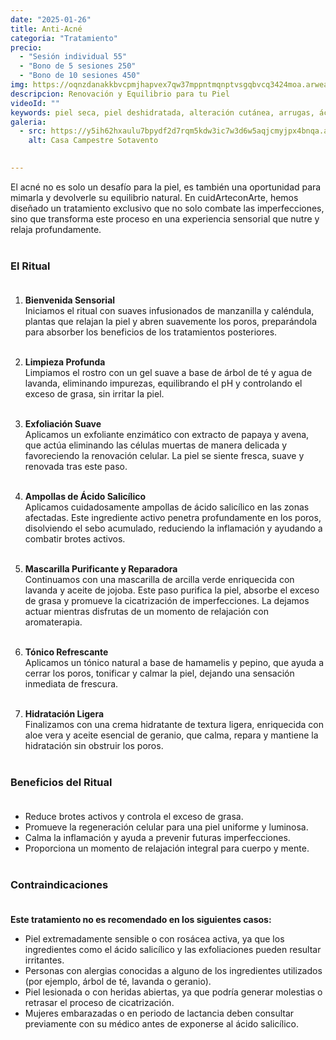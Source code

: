 ```yaml
---
date: "2025-01-26"
title: Anti-Acné
categoria: "Tratamiento" 
precio: 
  - "Sesión individual 55"
  - "Bono de 5 sesiones 250" 
  - "Bono de 10 sesiones 450"
img: https://oqnzdanakkbvcpmjhapvex7qw37mppntmqnptvsgqbvcq3424moa.arweave.net/dBuRgaBSg1E9iTgfUl_wtv7HvbNkGvnWRoBqKG-a4xw
descripcion: Renovación y Equilibrio para tu Piel
videoId: ""
keywords: piel seca, piel deshidratada, alteración cutánea, arrugas, ácido salicílico, bienestar de la piel, suavidad piel, restauración de la piel, piel con comedones, exfoliación, piel sucial, celulas muertas, piel grasa, equilibrio, envejecimiento cutáneo, manchas, cicatrices, piel sensible, luminosidad, rejuvenecimiento, lifting manual, tensor, masajes facial, drenaje linfático manual, flacidez, acné
galeria:
  - src: https://y5ih62hxaulu7bpydf2d7rqm5kdw3ic7w3d6w5aqjcmyjpx4bnqa.arweave.net/x1B_aPcFF0-F-Bl0P8YM6odtoF-2x-t0EEiZhL78C2A
    alt: Casa Campestre Sotavento

  
---
```


El acné no es solo un desafío para la piel, es también una oportunidad para mimarla y devolverle su equilibrio natural. En cuidArteconArte, hemos diseñado un tratamiento exclusivo que no solo combate las imperfecciones, sino que transforma este proceso en una experiencia sensorial que nutre y relaja profundamente. <br><br>

### El Ritual <br><br>

1. **Bienvenida Sensorial** <br>
Iniciamos el ritual con suaves infusionados de manzanilla y caléndula, plantas que relajan la piel y abren suavemente los poros, preparándola para absorber los beneficios de los tratamientos posteriores. <br><br>

2. **Limpieza Profunda** <br>
Limpiamos el rostro con un gel suave a base de árbol de té y agua de lavanda, eliminando impurezas, equilibrando el pH y controlando el exceso de grasa, sin irritar la piel. <br><br>

3. **Exfoliación Suave** <br>
Aplicamos un exfoliante enzimático con extracto de papaya y avena, que actúa eliminando las células muertas de manera delicada y favoreciendo la renovación celular. La piel se siente fresca, suave y renovada tras este paso.<br><br>

4. **Ampollas de Ácido Salicílico** <br>
Aplicamos cuidadosamente ampollas de ácido salicílico en las zonas afectadas. Este ingrediente activo penetra profundamente en los poros, disolviendo el sebo acumulado, reduciendo la inflamación y ayudando a combatir brotes activos. <br><br>

5. **Mascarilla Purificante y Reparadora** <br>
Continuamos con una mascarilla de arcilla verde enriquecida con lavanda y aceite de jojoba. Este paso purifica la piel, absorbe el exceso de grasa y promueve la cicatrización de imperfecciones. La dejamos actuar mientras disfrutas de un momento de relajación con aromaterapia. <br><br>

6. **Tónico Refrescante**<br>
Aplicamos un tónico natural a base de hamamelis y pepino, que ayuda a cerrar los poros, tonificar y calmar la piel, dejando una sensación inmediata de frescura. <br><br>

7. **Hidratación Ligera**<br>
Finalizamos con una crema hidratante de textura ligera, enriquecida con aloe vera y aceite esencial de geranio, que calma, repara y mantiene la hidratación sin obstruir los poros.<br><br>

### Beneficios del Ritual <br><br>

- Reduce brotes activos y controla el exceso de grasa.
- Promueve la regeneración celular para una piel uniforme y luminosa.
- Calma la inflamación y ayuda a prevenir futuras imperfecciones.
- Proporciona un momento de relajación integral para cuerpo y mente. <br><br>

### Contraindicaciones <br><br>

**Este tratamiento no es recomendado en los siguientes casos:** <br>
- Piel extremadamente sensible o con rosácea activa, ya que los ingredientes como el ácido salicílico y las exfoliaciones pueden resultar irritantes.
- Personas con alergias conocidas a alguno de los ingredientes utilizados (por ejemplo, árbol de té, lavanda o geranio).
- Piel lesionada o con heridas abiertas, ya que podría generar molestias o retrasar el proceso de cicatrización.
- Mujeres embarazadas o en periodo de lactancia deben consultar previamente con su médico antes de exponerse al ácido salicílico. <br><br>